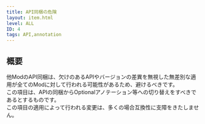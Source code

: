 ```yaml
---
title: API同梱の危険
layout: item.html
level: ALL
ID: 4
tags: API,annotation
---
```

## 概要
他ModのAPI同梱は、欠けのあるAPIやバージョンの差異を無視した無差別な適用が全てのModに対して行われる可能性があるため、避けるべきです。  
この項目は、APIの同梱からOptionalアノテーション等への切り替えをすべきであるとするものです。  
この項目の適用によって行われる変更は、多くの場合互換性に支障をきたしません。  